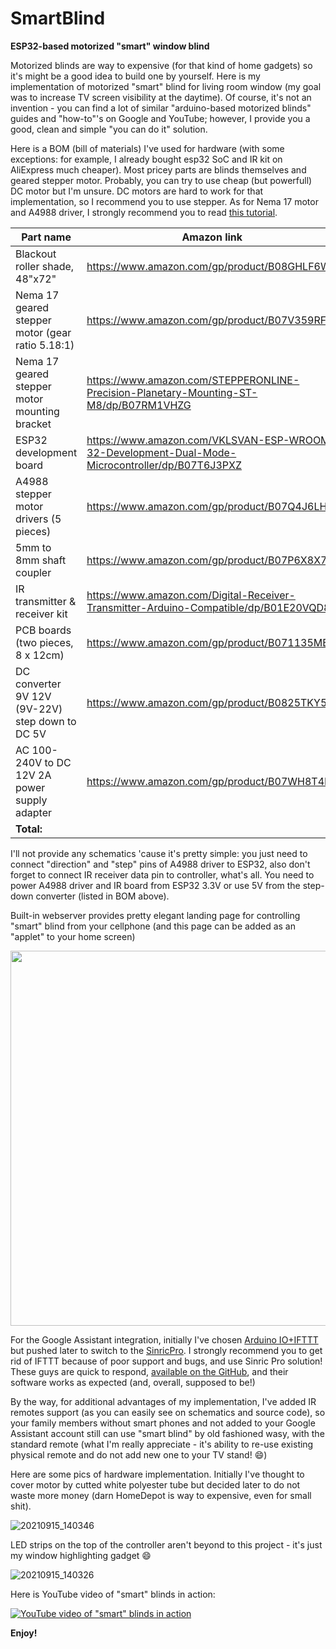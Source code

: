 # SmartBlind
**ESP32-based motorized "smart" window blind**

Motorized blinds are way to expensive (for that kind of home gadgets) so it's might be a good idea to build one by yourself.
Here is my implementation of motorized "smart" blind for living room window (my goal was to increase TV screen visibility at the daytime).
Of course, it's not an invention - you can find a lot of similar "arduino-based motorized blinds" guides and "how-to"'s on Google and YouTube; however, I provide you a good, clean and simple "you can do it" solution. 

Here is a BOM (bill of materials) I've used for hardware (with some exceptions: for example, I already bought esp32 SoC and IR kit on AliExpress much cheaper). Most pricey parts are blinds themselves and geared stepper motor. Probably, you can try to use cheap (but powerfull) DC motor but I'm unsure. DC motors are hard to work for that implementation, so I recommend you to use stepper. As for Nema 17 motor and A4988 driver, I strongly recommend you to read [this tutorial](https://lastminuteengineers.com/a4988-stepper-motor-driver-arduino-tutorial/).

| Part name | Amazon link |  Price |
| --- | --- | --- |
| Blackout roller shade, 48"x72" | https://www.amazon.com/gp/product/B08GHLF6WT | $48.99 |
| Nema 17 geared stepper motor (gear ratio 5.18:1) | https://www.amazon.com/gp/product/B07V359RFB | $28.29 |
| Nema 17 geared stepper motor mounting bracket | https://www.amazon.com/STEPPERONLINE-Precision-Planetary-Mounting-ST-M8/dp/B07RM1VHZG | $5.28 | 
| ESP32 development board | https://www.amazon.com/VKLSVAN-ESP-WROOM-32-Development-Dual-Mode-Microcontroller/dp/B07T6J3PXZ  |  $7.95 |
| A4988 stepper motor drivers (5 pieces) | https://www.amazon.com/gp/product/B07Q4J6LHT | $6.59 |
| 5mm to 8mm shaft coupler | https://www.amazon.com/gp/product/B07P6X8X7Y |  $5.99 |
| IR transmitter & receiver kit | https://www.amazon.com/Digital-Receiver-Transmitter-Arduino-Compatible/dp/B01E20VQD8 | $7.99 |
| PCB boards (two pieces, 8 x 12cm) | https://www.amazon.com/gp/product/B071135MB1 | $4.99 |
| DC converter 9V 12V (9V-22V) step down to DC 5V | https://www.amazon.com/gp/product/B0825TKY5M  | $5.86 |
| AC 100-240V to DC 12V 2A power supply adapter | https://www.amazon.com/gp/product/B07WH8T4BX | $6.95 |
| **Total:** | | **$128.88** |

I'll not provide any schematics 'cause it's pretty simple: you just need to connect "direction" and "step" pins of A4988 driver to ESP32, also don't forget to connect IR receiver data pin to controller, what's all. You need to power A4988 driver and IR board from ESP32 3.3V or use 5V from the step-down converter (listed in BOM above).

Built-in webserver provides pretty elegant landing page for controlling "smart" blind from your cellphone (and this page can be added as an "applet" to your home screen)

<img height="600px" src="https://user-images.githubusercontent.com/1036158/134238890-d236538b-88f4-4d14-97a6-2c0fdb123a38.jpg">

For the Google Assistant integration, initially I've chosen [Arduino IO+IFTTT](https://iotdesignpro.com/projects/google-assistant-controlled-led-using-ESP32-and-adafruit-io) but pushed later to switch to the [SinricPro](https://help.sinric.pro/pages/googlehome.html). I strongly recommend you to get rid of IFTTT because of poor support and bugs, and use Sinric Pro solution! These guys are quick to respond, [available on the GitHub](https://github.com/sinricpro), and their software works as expected (and, overall, supposed to be!)

By the way, for additional advantages of my implementation, I've added IR remotes support (as you can easily see on schematics and source code), so your family members without smart phones and not added to your Google Assistant account still can use "smart blind" by old fashioned wasy, with the standard remote (what I'm really appreciate - it's ability to re-use existing physical remote and do not add new one to your TV stand! :smile:)

Here are some pics of hardware implementation. Initially I've thought to cover motor by cutted white polyester tube but decided later to do not waste more money (darn HomeDepot is way to expensive, even for small shit).

![20210915_140346](https://user-images.githubusercontent.com/1036158/134110373-5897b7f9-7d4d-437c-8361-a0b7c665e1c9.jpg)

LED strips on the top of the controller aren't beyond to this project - it's just my window highlighting gadget :smile: 

![20210915_140326](https://user-images.githubusercontent.com/1036158/134110374-2000402b-b4a0-45f8-a4c1-902ac7188a23.jpg)

Here is YouTube video of "smart" blinds in action:

[![YouTube video of "smart" blinds in action](http://img.youtube.com/vi/lWmYHm-vJgU/0.jpg)](http://www.youtube.com/watch?v=lWmYHm-vJgU)

**Enjoy!**
